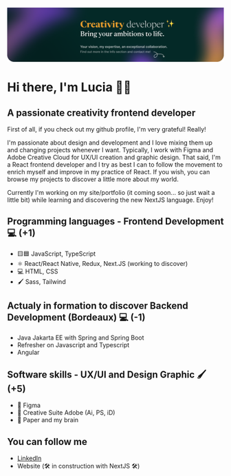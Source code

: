 
![Design and development](https://github.com/LuciaBOURQUE/LuciaBOURQUE/blob/main/Github%20cover.png)

# Hi there, I'm Lucia 👋🏽

## A passionate creativity frontend developer
First of all, if you check out my github profile, I'm very grateful! Really!

I'm passionate about design and development and I love mixing them up and changing projects whenever I want. Typically, I work with Figma and Adobe Creative Cloud for UX/UI creation and graphic design.
That said, I'm a React frontend developer and I try as best I can to follow the movement to enrich myself and improve in my practice of React. If you wish, you can browse my projects to discover a little more about my world.

Currently I'm working on my site/portfolio (it coming soon... so just wait a little bit) while learning and discovering the new NextJS language.
Enjoy!

## Programming languages - Frontend Development 💻 (+1)
- 🟨🟦 JavaScript, TypeScript
- ⚛️ React/React Native, Redux, Next.JS (working to discover)
- 💻 HTML, CSS
- 🖌️ Sass, Tailwind

## Actualy in formation to discover Backend Development (Bordeaux) 💻 (-1)
- Java Jakarta EE with Spring and Spring Boot
- Refresher on Javascript and Typescript
- Angular

## Software skills - UX/UI and Design Graphic 🖌️(+5)
- 🧩 Figma
- 🎨 Creative Suite Adobe (Ai, PS, iD)
- 🧠 Paper and my brain 

## You can follow me
- [LinkedIn](https://www.linkedin.com/in/luciabourque-devweb/)
- Website (🛠 in construction with NextJS 🛠)
